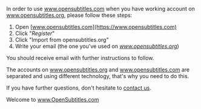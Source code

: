 In order to use www.opensubtitles.com when you have working account on www.opensubtitles.org, please follow these steps:

1. Open [www.opensubtitles.com](https://www.opensubtitles.com)
1. Click "_Register_"
1. Click "Import from opensubtitles.org"
1. Write your email (the one you've used on _www.opensubtitles.org_)

You should receive email with further instructions to follow.

The accounts on www.opensubtitles.org and www.opensubtitles.com are separated and using different technology, that's why you need to do this.

If you have further questions, don't hesitate to [contact us](https://www.opensubtitles.com/en/contact.html).

Welcome to www.OpenSubtitles.com
